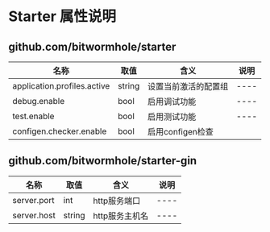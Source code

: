 # Starter 属性说明


## github.com/bitwormhole/starter
| 名称                        | 取值   | 含义                 | 说明 |
| --------------------------- | ------ | -------------------- | ---- |
| application.profiles.active | string | 设置当前激活的配置组 | ---- |
| debug.enable                | bool   | 启用调试功能         | ---- |
| test.enable                 | bool   | 启用测试功能         | ---- |
| configen.checker.enable     | bool   | 启用configen检查     |      |


## github.com/bitwormhole/starter-gin
| 名称        | 取值   | 含义           | 说明 |
| ----------- | ------ | -------------- | ---- |
| server.port | int    | http服务端口   | ---- |
| server.host | string | http服务主机名 | ---- |
